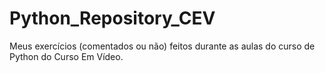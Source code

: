 # Python_Repository_CEV

Meus exercícios (comentados ou não) feitos durante as aulas do curso de Python do Curso Em Vídeo.
